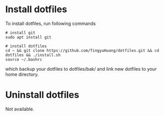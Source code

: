 # Install dotfiles

To install dotfiles, run following commands

```=script
# install git
sudo apt install git

# install dotfiles
cd ~ && git clone https://github.com/TingyuHuang/dotfiles.git && cd dotfiles && ./install.sh
source ~/.bashrc
```

which backup your dotfiles to dotfiles/bak/ and link new dotfiles to your home directory.

# Uninstall dotfiles

Not available.
